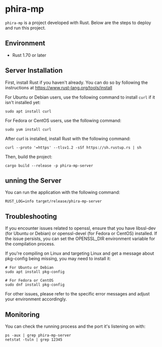# phira-mp

`phira-mp` is a project developed with Rust. Below are the steps to deploy and run this project.

## Environment

- Rust 1.70 or later

## Server Installation

First, install Rust if you haven't already. You can do so by following the instructions at https://www.rust-lang.org/tools/install

For Ubuntu or Debian users, use the following command to install `curl` if it isn't installed yet:

```shell
sudo apt install curl
```
For Fedora or CentOS users, use the following command:
```shell
sudo yum install curl
```
After curl is installed, install Rust with the following command:
```shell
curl --proto '=https' --tlsv1.2 -sSf https://sh.rustup.rs | sh
```
Then, build the project:
```shell
cargo build --release -p phira-mp-server
```
## unning the Server
You can run the application with the following command:
```shell
RUST_LOG=info target/release/phira-mp-server
```

## Troubleshooting
If you encounter issues related to openssl, ensure that you have libssl-dev (for Ubuntu or Debian) or openssl-devel (for Fedora or CentOS) installed. If the issue persists, you can set the OPENSSL_DIR environment variable for the compilation process.

If you're compiling on Linux and targeting Linux and get a message about pkg-config being missing, you may need to install it:

```shell
# For Ubuntu or Debian
sudo apt install pkg-config

# For Fedora or CentOS
sudo dnf install pkg-config
```
For other issues, please refer to the specific error messages and adjust your environment accordingly.

## Monitoring
You can check the running process and the port it's listening on with:
```shell
ps -aux | grep phira-mp-server
netstat -tuln | grep 12345
```
